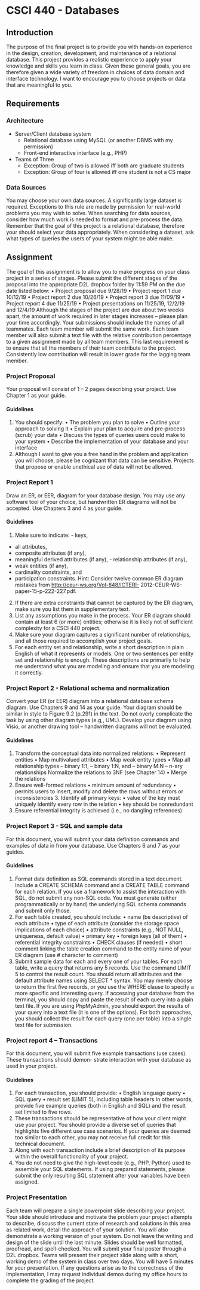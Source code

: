 # CSCI 440 - Databases

## Introduction
The purpose of the final project is to provide you with hands-on experience in the design, creation, 
development, and maintenance of a relational database. This project provides a realistic experience to apply your knowledge and skills you learn in class. Given these general goals, you are therefore given a wide variety of freedom in choices of data domain and interface technology. 
I want to encourage you to choose projects or data that are meaningful to you.

## Requirements
### Architecture
- Server/Client database system
  - Relational database using MySQL (or another DBMS with my permission)
  - Front-end interactive interface (e.g., PHP)
- Teams of Three
  - Exception: Group of two is allowed iff both are graduate students
  - Exception: Group of four is allowed iff one student is not a CS major

### Data Sources

You may choose your own data sources. A significantly large dataset is required. 
Exceptions to this rule are made by permission for real-world problems you may wish to solve. 
When searching for data sources, consider how much work is needed to format and pre-process the data. 
Remember that the goal of this project is a relational database, therefore your should select your data appropriately. 
When considering a dataset, ask what types of queries the users of your system might be able make.

## Assignment

The goal of this assignment is to allow you to make progress on your class project in a series of stages. Please submit the different stages of the proposal into the appropriate D2L dropbox folder by 11:59 PM on the due date listed below:
• Project proposal due 9/28/19
• Project report 1 due 10/12/19
• Project report 2 due 10/26/19
• Project report 3 due 11/09/19
• Project report 4 due 11/25/19
• Project presentations on 11/25/19, 12/2/19 and 12/4/19
Although the stages of the project are due about two weeks apart, the amount of work required in later stages increases – please plan your time accordingly.
Your submissions should include the names of all teammates. Each team member will submit the same work. Each team member will also submit a text file with the relative contribution percentage to a given assignment made by all team members. This last requirement is to ensure that all the members of their team contribute to the project. Consistently low contribution will result in lower grade for the lagging team member.

### Project Proposal

Your proposal will consist of 1 – 2 pages describing your project. Use Chapter 1 as your guide.

#### Guidelines
1. You should specify:
  • The problem you plan to solve
  • Outline your approach to solving it
  • Explain your plan to acquire and pre-process (scrub) your data • Discuss the types of queries users could make to your system
  • Describe the implementation of your database and your interface
2. Although I want to give you a free hand in the problem and application you will choose, please be cognizant that data can be sensitive. Projects that propose or enable unethical use of data will not be allowed.

### Project Report 1


Draw an ER, or EER, diagram for your database design. You may use any software tool of your choice, but handwritten ER diagrams will not be accepted. Use Chapters 3 and 4 as your guide.

#### Guidelines

1. Make sure to indicate: - keys,
  - all attributes,
  - composite attributes (if any),
  - meaningful derived attributes (if any), - relationship attributes (if any),
  - weak entities (if any),
  - cardinality constraints, and
  - participation constraints.
Hint: Consider twelve common ER diagram mistakes from http://ceur-ws.org/Vol-848/ICTERI-
2012-CEUR-WS-paper-15-p-222-227.pdf.
2. If there are extra constraints that cannot be captured by the ER diagram, make sure you list them in
supplementary text.
3. List any assumptions you make in the process. Your ER diagram should contain at least 6 (or more)
entities; otherwise it is likely not of sufficient complexity for a CSCI 440 project.
4. Make sure your diagram captures a significant number of relationships, and all those required to
accomplish your project goals.
5. For each entity set and relationship, write a short description in plain English of what it represents
or models. One or two sentences per entity set and relationship is enough. These descriptions are primarily to help me understand what you are modeling and ensure that you are modeling it correctly.

### Project Report 2 - Relational schema and normalization

Convert your ER (or EER) diagram into a relational database schema diagram. Use Chapters 9 and 14 as your guide. Your diagram should be similar in style to Figure 9.2 (p.291) in the text. Do not overly complicate the task by using other diagram types (e.g,, UML). Develop your diagram using Visio, or another drawing tool – handwritten diagrams will not be evaluated.

#### Guidelines

1. Transform the conceptual data into normalized relations: 
  • Represent entities
  • Map multivalued attributes • Map weak entity types
  • Map all relationship types
   – binary 1:1,
   – binary 1:N, and
   – binary M:N
   – n-ary relationships
Normalize the relations to 3NF (see Chapter 14)
  • Merge the relations
2. Ensure well-formed relations
  • minimum amount of redundancy
  • permits users to insert, modify and delete the rows without errors or inconsistencies 3. Identify all primary keys:
  • value of the key must uniquely identify every row in the relation
  • key should be nonredundant
4. Ensure referential integrity is achieved (i.e., no dangling references)

### Project Report 3 - SQL and sample data

For this document, you will submit your data definition commands and examples of data in from your database. Use Chapters 6 and 7 as your guides.

#### Guidelines

1. Format data definition as SQL commands stored in a text document. Include a CREATE SCHEMA command and a CREATE TABLE command for each relation. If you use a framework to assist the interaction with SQL, do not submit any non-SQL code. You must generate (either programmatically or by hand) the underlying SQL schema commands and submit only those.
2. For each table created, you should include:
  • name (be descriptive) of each attribute
  • type of each attribute (consider the storage space implications of each choice)
  • attribute constraints (e.g., NOT NULL, uniqueness, default value)
  • primary key
  • foreign keys (all of them)
  • referential integrity constraints
  • CHECK clauses (if needed)
  • short comment linking the table creation command to the entity name of your ER diagram (use # character to comment)
3. Submit sample data for each and every one of your tables. For each table, write a query that returns
any 5 records. Use the command LIMIT 5 to control the result count. You should return all attributes and the default attribute names using SELECT * syntax. You may merely choose to return the first five records, or you use the WHERE clause to specify a more specific and interesting query. If accessing your database from the terminal, you should copy and paste the result of each query into a plain text file. If you are using PhpMyAdmin, you should export the results of your query into a text file (it is one of the options). For both approaches, you should collect the result for each query (one per table) into a single text file for submission.


### Project report 4 – Transactions

For this document, you will submit five example transactions (use cases). These transactions should demon- strate interaction with your database as used in your project.

#### Guidelines

1. For each transaction, you should provide: • English language query
  • SQL query
  • result set (LIMIT 5), including table headers
In other words, provide five example queries (both in English and SQL) and the result set limited to five rows.
2. These transactions should be representative of how your client might use your project. You should provide a diverse set of queries that highlights five different use case scenarios. If your queries are deemed too similar to each other, you may not receive full credit for this technical document.
3. Along with each transaction include a brief description of its purpose within the overall functionality of your project.
4. You do not need to give the high-level code (e.g., PHP, Python) used to assemble your SQL statements. If using prepared statements, please submit the only resulting SQL statement after your variables have been assigned. 

### Project Presentation

Each team will prepare a single powerpoint slide describing your project. Your slide should introduce and motivate the problem your project attempts to describe, discuss the current state of research and solutions in this area as related work, detail the approach of your solution. You will also demonstrate a working version of your system.
Do not leave the writing and design of the slide until the last minute. Slides should be well formatted, proofread, and spell-checked.
You will submit your final poster through a D2L dropbox.
Teams will present their project slide along with a short, working demo of the system in class over two days. You will have 5 minutes for your presentation. If any questions arise as to the correctness of the implementation, I may request individual demos during my office hours to complete the grading of the project.






